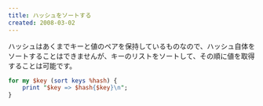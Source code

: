 ```yaml
---
title: ハッシュをソートする
created: 2008-03-02
---
```


ハッシュはあくまでキーと値のペアを保持しているものなので、ハッシュ自体をソートすることはできませんが、キーのリストをソートして、その順に値を取得することは可能です。

```perl
for my $key (sort keys %hash) {
    print "$key => $hash{$key}\n";
}
```

